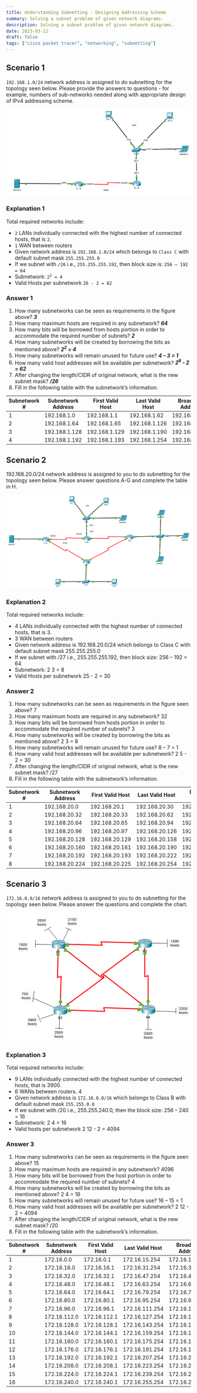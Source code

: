 ```yaml
---
title: Understanding Subnetting - Designing Addressing Scheme
summary: Solving a subnet problem of given network diagrams.
description: Solving a subnet problem of given network diagrams.
date: 2023-03-12
draft: false
tags: ["cisco packet tracer", "networking", "subnetting"]
---
```


## Scenario 1

`192.168.1.0/24` network address is assigned to do subnetting for the topology seen below.
Please provide the answers to questions - for example, numbers of sub-networks needed along with
appropriate design of IPv4 addressing scheme.

![Cisco Packet Tracer Network Diagram 1](img/cpt-1.png)

### Explanation 1

Total required networks include:

- `2` LANs individually connected with the highest number of connected hosts, that is `2`.
- `1` WAN between routers
- Given network address is `192.168.1.0/24` which belongs to `Class C` with default subnet
mask `255.255.255.0`
- If we subnet with `/26` i.e., `255.255.255.192`, then block size is: `256 – 192 = 64`
- Subnetwork: <code>2<sup>2</sup> = 4</code>
- Valid Hosts per subnetwork `26 - 2 = 62`

### Answer 1

1. How many subnetworks can be seen as requirements in the figure above? **_3_**
2. How many maximum hosts are required in any subnetwork? **_64_**
3. How many bits will be borrowed from hosts portion in order to accommodate the required
number of subnets? **_2_**
4. How many subnetworks will be created by borrowing the bits as mentioned above? <strong><i>2<sup>2</sup> = 4</i></strong>
5. How many subnetworks will remain unused for future use? **_4 – 3 = 1_**
6. How many valid host addresses will be available per subnetwork? <strong><i>2<sup>6</sup> - 2 = 62</i></strong>
7. After changing the length/CIDR of original network, what is the new subnet mask? **_/26_**
8. Fill in the following table with the subnetwork’s information.

| Subnetwork # | Subnetwork Address | First Valid Host | Last Valid Host | Broadcast Address |
| ------------ | ------------------ | ---------------- | --------------- | ----------------- |
| 1            | 192.168.1.0        | 192.168.1.1      | 192.168.1.62    | 192.168.1.63      |
| 2            | 192.168.1.64       | 192.168.1.65     | 192.168.1.126   | 192.168.1.127     |
| 3            | 192.168.1.128      | 192.168.1.129    | 192.168.1.190   | 192.168.1.191     |
| 4            | 192.168.1.192      | 192.168.1.193    | 192.168.1.254   | 192.168.1.255     |

## Scenario 2

192.168.20.0/24 network address is assigned to you to do subnetting for the topology seen below.
Please answer questions A-G and complete the table in H.

![Cisco Packet Tracer Network Diagram 2](img/cpt-2.png)

### Explanation 2

Total required networks include:

- 4 LANs individually connected with the highest number of connected hosts, that is 3.
- 3 WAN between routers
- Given network address is 192.168.20.0/24 which belongs to Class C with default subnet
mask 255.255.255.0
- If we subnet with /27 i.e., 255.255.255.192, then block size: 256 – 192 = 64
- Subnetwork: 2 3 = 8
- Valid Hosts per subnetwork 25 - 2 = 30

### Answer 2

1. How many subnetworks can be seen as requirements in the figure seen above? 7
2. How many maximum hosts are required in any subnetwork? 32
3. How many bits will be borrowed from hosts portion in order to accommodate the required number of subnets? 3
4. How many subnetworks will be created by borrowing the bits as mentioned above? 2 3 = 8
5. How many subnetworks will remain unused for future use? 8 – 7 = 1
6. How many valid host addresses will be available per subnetwork? 2 5 - 2 = 30
7. After changing the length/CIDR of original network, what is the new subnet mask? /27
8. Fill in the following table with the subnetwork’s information.

| Subnetwork # | Subnetwork Address | First Valid Host | Last Valid Host | Broadcast Address |
| ------------ | ------------------ | ---------------- | --------------- | ----------------- |
| 1            | 192.168.20.0       | 192.168.20.1     | 192.168.20.30   | 192.168.20.31     |
| 2            | 192.168.20.32      | 192.168.20.33    | 192.168.20.62   | 192.168.20.63     |
| 3            | 192.168.20.64      | 192.168.20.65    | 192.168.20.94   | 192.168.20.95     |
| 4            | 192.168.20.96      | 192.168.20.97    | 192.168.20.126  | 192.168.20.127    |
| 5            | 192.168.20.128     | 192.168.20.129   | 192.168.20.158  | 192.168.20.159    |
| 6            | 192.168.20.160     | 192.168.20.161   | 192.168.20.190  | 192.168.20.191    |
| 7            | 192.168.20.192     | 192.168.20.193   | 192.168.20.222  | 192.168.20.223    |
| 8            | 192.168.20.224     | 192.168.20.225   | 192.168.20.254  | 192.168.20.255    |

## Scenario 3

`172.16.0.0/16` network address is assigned to you to do subnetting for the topology seen below.
Please answer the questions and complete the chart.

![Cisco Packet Tracer Network Diagram 3](img/cpt-3.png)

### Explanation 3

Total required networks include:

- 9 LANs individually connected with the highest number of connected hosts, that is 3900.
- 6 WANs between routers. 4
- Given network address is `172.16.0.0/16` which belongs to Class B with default subnet mask `255.255.0.0`
- If we subnet with /20 i.e., 255.255.240.0, then the block size: 256 – 240 = 16
- Subnetwork: 2 4 = 16
- Valid hosts per subnetwork 2 12 - 2 = 4094

### Answer 3

1. How many subnetworks can be seen as requirements in the figure seen above? 15
2. How many maximum hosts are required in any subnetwork? 4096
3. How many bits will be borrowed from the host portion in order to accommodate the required number of subnets? 4
4. How many subnetworks will be created by borrowing the bits as mentioned above? 2 4 = 16
5. How many subnetworks will remain unused for future use? 16 – 15 = 1
6. How many valid host addresses will be available per subnetwork? 2 12 - 2 = 4094
7. After changing the length/CIDR of original network, what is the new subnet mask? /20
8. Fill in the following table with the subnetwork’s information.

| Subnetwork # | Subnetwork Address | First Valid Host | Last Valid Host | Broadcast Address |
| ------------ | ------------------ | ---------------- | --------------- | ----------------- |
| 1            | 172.16.0.0         | 172.16.0.1       | 172.16.15.254   | 172.16.15.255     |
| 2            | 172.16.16.0        | 172.16.16.1      | 172.16.31.254   | 172.16.31.255     |
| 3            | 172.16.32.0        | 172.16.32.1      | 172.16.47.254   | 172.16.47.255     |
| 4            | 172.16.48.0        | 172.16.48.1      | 172.16.63.254   | 172.16.63.255     |
| 5            | 172.16.64.0        | 172.16.64.1      | 172.16.79.254   | 172.16.79.255     |
| 6            | 172.16.80.0        | 172.16.80.1      | 172.16.95.254   | 172.16.95.255     |
| 7            | 172.16.96.0        | 172.16.96.1      | 172.16.111.254  | 172.16.111.255    |
| 8            | 172.16.112.0       | 172.16.112.1     | 172.16.127.254  | 172.16.127.255    |
| 9            | 172.16.128.0       | 172.16.128.1     | 172.16.143.254  | 172.16.143.255    |
| 10           | 172.16.144.0       | 172.16.144.1     | 172.16.159.254  | 172.16.159.255    |
| 11           | 172.16.160.0       | 172.16.160.1     | 172.16.175.254  | 172.16.175.255    |
| 12           | 172.16.176.0       | 172.16.176.1     | 172.16.191.254  | 172.16.191.255    |
| 13           | 172.16.192.0       | 172.16.192.1     | 172.16.207.254  | 172.16.207.255    |
| 14           | 172.16.208.0       | 172.16.208.1     | 172.16.223.254  | 172.16.223.255    |
| 15           | 172.16.224.0       | 172.16.224.1     | 172.16.239.254  | 172.16.239.255    |
| 16           | 172.16.240.0       | 172.16.240.1     | 172.16.255.254  | 172.16.255.255    |
